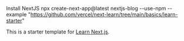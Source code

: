 Install NextJS
npx create-next-app@latest nextjs-blog --use-npm --example "https://github.com/vercel/next-learn/tree/main/basics/learn-starter"

This is a starter template for [Learn Next.js](https://nextjs.org/learn).
